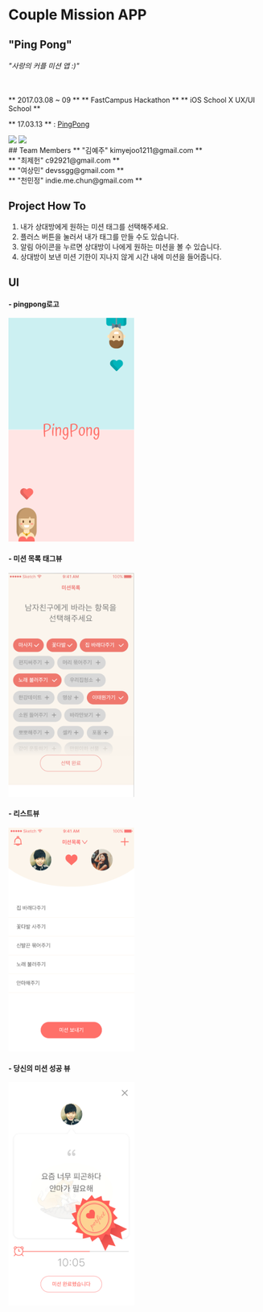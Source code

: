 # Couple Mission APP
## "Ping Pong"
###### "사랑의 커플 미션 앱 :)"


<br>
** 2017.03.08 ~ 09 **  
** FastCampus Hackathon **  
** iOS School X UX/UI School **  

** 17.03.13 ** : [PingPong](https://github.com/Jeheonjeol/CoupleMissionAPP/tree/master/PingPong) 

<img src="./img/pingpong.gif?raw=true" width="250"> 
<img src="./img/pingpong2.gif?raw=true" width="250">

<br>
## Team Members
** "김예주"  kimyejoo1211@gmail.com **
<br>
** "최제헌" c92921@gmail.com **
<br>
** "여상민" devssgg@gmail.com **
<br>
** "천민정" indie.me.chun@gmail.com **

<br>

## Project How To
1. 내가 상대방에게 원하는 미션 태그를 선택해주세요.
2. 플러스 버튼을 눌러서 내가 태그를 만들 수도 있습니다.
3. 알림 아이콘을 누르면 상대방이 나에게 원하는 미션을 볼 수 있습니다.
4. 상대방이 보낸 미션 기한이 지나지 않게 시간 내에 미션을 들어줍니다.



## UI

#### - pingpong로고

<img src="./img/logo.png?raw=true" width="250">



#### - 미션 목록 태그뷰

<img src="./img/tag.png?raw=true" width="250">




#### - 리스트뷰

<img src="./img/list.png?raw=true" width="250">




#### - 당신의 미션 성공 뷰

<img src="./img/success.png?raw=true" width="250">









